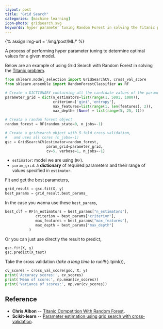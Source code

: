 ```yaml
---
layout: post
title: "Grid Search"
categories: [machine learning]
icon-photo: gridsearch.svg
keywords: hyper parameter tuning Random Forest in solving the Titanic problem
---
```


{% assign img-url = '/img/post/ML/' %}

A process of performing hyper parameter tuning to determine optimal values for a given model.

Below are an example of using Grid Search with Random Forest in solving the [Titanic problem](/titanic-disaster).

~~~ python
from sklearn.model_selection import GridSearchCV, cross_val_score
from sklearn.ensemble import RandomForestClassifier as RF
~~~

~~~ python
# Create a DICTIONARY containing all the candidate values of the parameters
parameter_grid = dict(n_estimators=list(range(1, 5001, 1000)),
                      criterion=['gini','entropy'],
                      max_features=list(range(1, len(features), 2)),
                      max_depth= [None] + list(range(5, 25, 1)))

# Creata a random forest object
random_forest = RF(random_state=0, n_jobs=-1)

# Create a gridsearch object with 5-fold cross validation, 
#   and uses all cores (n_jobs=-1)
gsc = GridSearchCV(estimator=random_forest, 
                   param_grid=parameter_grid, 
                   cv=5, verbose=1, n_jobs=-1)
~~~

- `estimator`: model we are using (`RF`).
- `param_grid`: a **dictionary** of required parameters and their range of values specified in `estimator`.

Fit and get the best parameters,

~~~ python
grid_result = gsc.fit(X, y)
best_params = grid_result.best_params_
~~~

In the case you wanna use these `best_params`, 

~~~ python
best_clf = RF(n_estimators = best_params["n_estimators"], 
              criterion = best_params["criterion"],
              max_features = best_params["max_features"],
              max_depth = best_params["max_depth"]
           )
~~~

Or you can just use directly the result to predict,

~~~ python
gsc.fit(X, y)
gsc.predict(X_test)
~~~

Take the cross validation (*take a long time to run!!!*{:.tpink}),

~~~ python
cv_scores = cross_val_score(gsc, X, y)
print('Accuracy scores:', cv_scores)
print('Mean of score:', np.mean(cv_scores))
print('Variance of scores:', np.var(cv_scores))
~~~

## Reference

- **Chris Albon** -- [Titanic Competition With Random Forest](https://chrisalbon.com/machine_learning/trees_and_forests/titanic_competition_with_random_forest/).
- **Scikit-learn** -- [Parameter estimation using grid search with cross-validation](https://scikit-learn.org/stable/auto_examples/model_selection/plot_grid_search_digits.html).